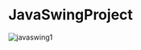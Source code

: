 # JavaSwingProject

![javaswing1](https://user-images.githubusercontent.com/18533517/50550180-3616ab00-0c6b-11e9-8c69-10f07042431d.png)
